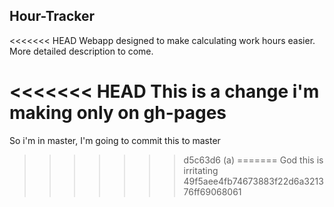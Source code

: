 ## Hour-Tracker
<<<<<<< HEAD
Webapp designed to make calculating work hours easier.
More detailed description to come.

<<<<<<< HEAD
This is a change i'm making only on gh-pages
=======
So i'm in master, I'm going to commit this to master
>>>>>>> d5c63d6 (a)
=======
God this is irritating
>>>>>>> 49f5aee4fb74673883f22d6a321376ff69068061
